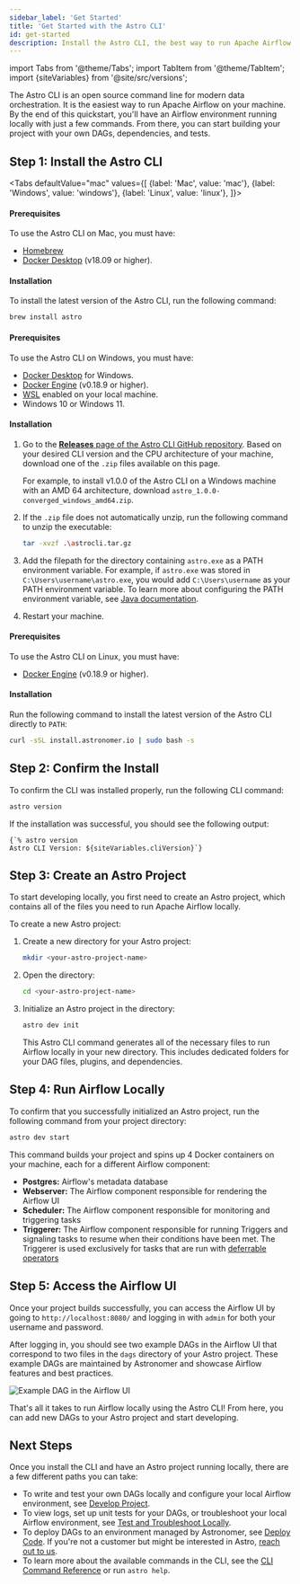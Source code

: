 ```yaml
---
sidebar_label: 'Get Started'
title: 'Get Started with the Astro CLI'
id: get-started
description: Install the Astro CLI, the best way to run Apache Airflow and test data pipelines on your local machine.
---
```


import Tabs from '@theme/Tabs';
import TabItem from '@theme/TabItem';
import {siteVariables} from '@site/src/versions';

The Astro CLI is an open source command line for modern data orchestration. It is the easiest way to run Apache Airflow on your machine. By the end of this quickstart, you'll have an Airflow environment running locally with just a few commands. From there, you can start building your project with your own DAGs, dependencies, and tests.

## Step 1: Install the Astro CLI

<Tabs
    defaultValue="mac"
    values={[
        {label: 'Mac', value: 'mac'},
        {label: 'Windows', value: 'windows'},
        {label: 'Linux', value: 'linux'},
    ]}>
<TabItem value="mac">

#### Prerequisites

To use the Astro CLI on Mac, you must have:

- [Homebrew](https://brew.sh/)
- [Docker Desktop](https://docs.docker.com/get-docker/) (v18.09 or higher).

#### Installation

To install the latest version of the Astro CLI, run the following command:

```sh
brew install astro
```

</TabItem>

<TabItem value="windows">

#### Prerequisites

To use the Astro CLI on Windows, you must have:

- [Docker Desktop](https://docs.docker.com/desktop/windows/install/) for Windows.
- [Docker Engine](https://docs.docker.com/engine/install/) (v0.18.9 or higher).
- [WSL](https://docs.microsoft.com/en-us/windows/wsl/install) enabled on your local machine.
-  Windows 10 or Windows 11.

#### Installation

1. Go to the [**Releases** page of the Astro CLI GitHub repository](https://github.com/astronomer/astro-cli/releases). Based on your desired CLI version and the CPU architecture of your machine, download one of the `.zip` files available on this page.

    For example, to install v1.0.0 of the Astro CLI on a Windows machine with an AMD 64 architecture, download `astro_1.0.0-converged_windows_amd64.zip`.

2. If the `.zip` file does not automatically unzip, run the following command to unzip the executable:

    ```sh
    tar -xvzf .\astrocli.tar.gz
    ```

3. Add the filepath for the directory containing `astro.exe` as a PATH environment variable. For example, if `astro.exe` was stored in `C:\Users\username\astro.exe`, you would add `C:\Users\username` as your PATH environment variable. To learn more about configuring the PATH environment variable, see [Java documentation](https://www.java.com/en/download/help/path.html).

4. Restart your machine.

</TabItem>

<TabItem value="linux">

#### Prerequisites

To use the Astro CLI on Linux, you must have:

- [Docker Engine](https://docs.docker.com/engine/install/) (v0.18.9 or higher).

#### Installation

Run the following command to install the latest version of the Astro CLI directly to `PATH`:

```sh
curl -sSL install.astronomer.io | sudo bash -s
```

</TabItem>

</Tabs>

## Step 2: Confirm the Install

To confirm the CLI was installed properly, run the following CLI command:

```sh
astro version
```

If the installation was successful, you should see the following output:

<pre><code parentName="pre">{`% astro version
Astro CLI Version: ${siteVariables.cliVersion}`}</code></pre>

## Step 3: Create an Astro Project

To start developing locally, you first need to create an Astro project, which contains all of the files you need to run Apache Airflow locally.

To create a new Astro project:

1. Create a new directory for your Astro project:

    ```sh
    mkdir <your-astro-project-name>
    ```

2. Open the directory:

    ```sh
    cd <your-astro-project-name>
    ```

3. Initialize an Astro project in the directory:

    ```sh
    astro dev init
    ```

    This Astro CLI command generates all of the necessary files to run Airflow locally in your new directory. This includes dedicated folders for your DAG files, plugins, and dependencies.

## Step 4: Run Airflow Locally

To confirm that you successfully initialized an Astro project, run the following command from your project directory:

```sh
astro dev start
```

This command builds your project and spins up 4 Docker containers on your machine, each for a different Airflow component:

- **Postgres:** Airflow's metadata database
- **Webserver:** The Airflow component responsible for rendering the Airflow UI
- **Scheduler:** The Airflow component responsible for monitoring and triggering tasks
- **Triggerer:** The Airflow component responsible for running Triggers and signaling tasks to resume when their conditions have been met. The Triggerer is used exclusively for tasks that are run with [deferrable operators](deferrable-operators.md)

## Step 5: Access the Airflow UI

Once your project builds successfully, you can access the Airflow UI by going to `http://localhost:8080/` and logging in with `admin` for both your username and password.

After logging in, you should see two example DAGs in the Airflow UI that correspond to two files in the `dags` directory of your Astro project. These example DAGs are maintained by Astronomer and showcase Airflow features and best practices.

<div class="text--center">
<img src="/img/docs/sample-dag.png" alt="Example DAG in the Airflow UI" />
</div>

That's all it takes to run Airflow locally using the Astro CLI! From here, you can add new DAGs to your Astro project and start developing.

## Next Steps

Once you install the CLI and have an Astro project running locally, there are a few different paths you can take:

- To write and test your own DAGs locally and configure your local Airflow environment, see [Develop Project](develop-project.md).
- To view logs, set up unit tests for your DAGs, or troubleshoot your local Airflow environment, see [Test and Troubleshoot Locally](test-and-troubleshoot-locally.md).
- To deploy DAGs to an environment managed by Astronomer, see [Deploy Code](deploy-code.md). If you're not a customer but might be interested in Astro, [reach out to us](https://www.astronomer.io/get-started).
- To learn more about the available commands in the CLI, see the [CLI Command Reference](cli/reference.md) or run `astro help`.
